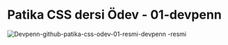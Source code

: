 # Patika CSS dersi Ödev - 01-devpenn
![Devpenn-github-patika-css-odev-01-resmi-devpenn
-resmi](patika-css-odev-01-resmi-devpenn.png)
